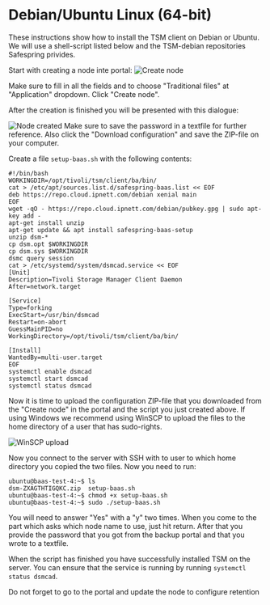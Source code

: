 # Debian/Ubuntu Linux (64-bit)

These instructions show how to install the TSM client on Debian or Ubuntu.
We will use a shell-script listed below and the TSM-debian repositories Safespring
privides.

Start with creating a node inte portal:
![Create node](/images/create-node.png)

Make sure to fill in all the fields and to choose "Traditional files" at "Application" dropdown. Click "Create node".

After the creation is finished you will be presented with this dialogue:

![Node created](/images/node-created.png)
Make sure to save the password in a textfile for further reference. Also click
the "Download configuration" and save the ZIP-file on your computer.

Create a file `setup-baas.sh` with the following contents:

```shell
#!/bin/bash
WORKINGDIR=/opt/tivoli/tsm/client/ba/bin/
cat > /etc/apt/sources.list.d/safespring-baas.list << EOF
deb https://repo.cloud.ipnett.com/debian xenial main
EOF
wget -qO - https://repo.cloud.ipnett.com/debian/pubkey.gpg | sudo apt-key add -
apt-get install unzip
apt-get update && apt install safespring-baas-setup
unzip dsm-*
cp dsm.opt $WORKINGDIR
cp dsm.sys $WORKINGDIR
dsmc query session
cat > /etc/systemd/system/dsmcad.service << EOF
[Unit]
Description=Tivoli Storage Manager Client Daemon
After=network.target

[Service]
Type=forking
ExecStart=/usr/bin/dsmcad
Restart=on-abort
GuessMainPID=no
WorkingDirectory=/opt/tivoli/tsm/client/ba/bin/

[Install]
WantedBy=multi-user.target
EOF
systemctl enable dsmcad
systemctl start dsmcad
systemctl status dsmcad
```

Now it is time to upload the configuration ZIP-file that you downloaded from the
"Create node" in the portal and the script you just created above. If using Windows
we recommend using WinSCP to upload the files to the home directory of a user
that has sudo-rights.

![WinSCP upload](/images/winscp-upload.png)
<image winscp-upload.png>

Now you connect to the server with SSH with to user to which home directory
you copied the two files.
Now you need to run:
```shell
ubuntu@baas-test-4:~$ ls
dsm-ZXAGTHTIGQKC.zip  setup-baas.sh
ubuntu@baas-test-4:~$ chmod +x setup-baas.sh
ubuntu@baas-test-4:~$ sudo ./setup-baas.sh
```
You will need to answer "Yes" with a "y" two times.
When you come to the part which asks which node name to use, just hit return.
After that you provide the password that you got from the backup portal and
that you wrote to a textfile.

When the script has finished you have successfully installed TSM on the server.
You can ensure that the service is running by running `systemctl status dsmcad`.

Do not forget to go to the portal and update the node to configure retention

